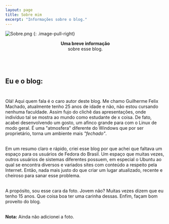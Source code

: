 ```yaml
---
layout: page
title: Sobre mim
excerpt: "Informações sobre o blog."
---
```


![Sobre.png](http://ap.imagensbrasil.org/images/2017/09/20/Sobre.png)
{: .image-pull-right}

<center><b>Uma breve informação<br></b> sobre esse blog.</center><br><br><br><p align="justify">

## Eu e o blog:<br><br>

Olá! Aqui quem fala é o caro autor deste blog. Me chamo Guilherme Felix Machado, atualmente tenho 25 anos de idade e não, não estou cursando nenhuma faculdade. Assim fujo do clichê das apresentações, onde indivíduo tal se mostra ao mundo como estudante de x coisa. De fato, acabei desenvolvendo um gosto, um afinco grande para com o Linux de modo geral. É uma "atmosfera" diferente do Windows que por ser proprietário, torna um ambiente mais <i>"fechado"</i>.<br><br> 

Em um resumo claro e rápido, criei esse blog por que achei que faltava um espaço para os usuários de Fedora do Brasil. Um espaço que muitas vezes, outros usuários de sistemas diferentes possuem, em especial o Ubuntu ao qual se encontra diversos e variados sites com conteúdo a respeito pela Internet. Então, nada mais justo do que criar um lugar atualizado, recente e cheiroso para sanar esse problema. <br><br>

A propósito, sou esse cara da foto. Jovem não? Muitas vezes dizem que eu tenho 15 anos. Que coisa boa ter uma carinha dessas. Enfim, façam bom proveito do blog.<br><br>

<b>Nota:</b> Ainda não adicionei a foto.
